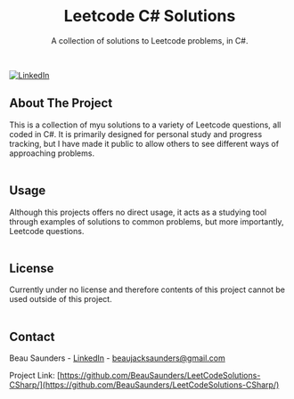 



<!-- PROJECT TITLE -->
<br />
<div align="center">
  <h1 align="center">Leetcode C# Solutions</h3>
  <p align="center">
    A collection of solutions to Leetcode problems, in C#.
  </p>
</div>
<br>

[![LinkedIn][linkedin-shield]][linkedin-url]


<!-- ABOUT THE PROJECT -->
## About The Project

This is a collection of myu solutions to a variety of Leetcode questions, all coded in C#. It is primarily designed for personal study and progress tracking, but I have made it public to allow others to see different ways of approaching problems.
<br>
<br>


<!-- USAGE EXAMPLES -->
## Usage

Although this projects offers no direct usage, it acts as a studying tool through examples of solutions to common problems, but more importantly, Leetcode questions.
<br>
<br>


<!-- LICENSE -->
## License

Currently under no license and therefore contents of this project cannot be used outside of this project.
<br>
<br>


<!-- CONTACT -->
## Contact

Beau Saunders - [LinkedIn](https://www.linkedin.com/in/beau-saunders/) - beaujacksaunders@gmail.com

Project Link: [https://github.com/BeauSaunders/LeetCodeSolutions-CSharp/](https://github.com/BeauSaunders/LeetCodeSolutions-CSharp/)
<br>
<br>


<!-- MARKDOWN LINKS & IMAGES -->
[linkedin-shield]: https://img.shields.io/badge/-LinkedIn-black.svg?style=for-the-badge&logo=linkedin&colorB=555
[linkedin-url]: https://www.linkedin.com/in/beau-saunders/
